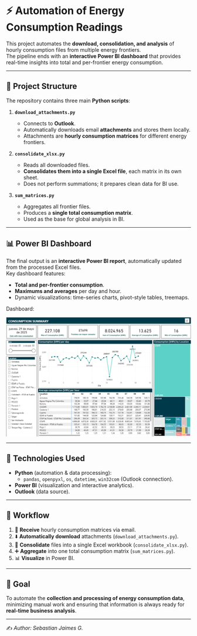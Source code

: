 # ⚡ Automation of Energy Consumption Readings

This project automates the **download, consolidation, and analysis** of hourly consumption files from multiple energy frontiers.  
The pipeline ends with an **interactive Power BI dashboard** that provides real-time insights into total and per-frontier energy consumption.

---

## 📂 Project Structure

The repository contains three main **Python scripts**:

1. **`download_attachments.py`**  
   - Connects to **Outlook**.  
   - Automatically downloads email **attachments** and stores them locally.  
   - Attachments are **hourly consumption matrices** for different energy frontiers.  

2. **`consolidate_xlsx.py`**  
   - Reads all downloaded files.  
   - **Consolidates them into a single Excel file**, each matrix in its own sheet.  
   - Does not perform summations; it prepares clean data for BI use.  

3. **`sum_matrices.py`**  
   - Aggregates all frontier files.  
   - Produces a **single total consumption matrix**.  
   - Used as the base for global analysis in BI.  

---

## 📊 Power BI Dashboard

The final output is an **interactive Power BI report**, automatically updated from the processed Excel files.  
Key dashboard features:  

- **Total and per-frontier consumption**.  
- **Maximums and averages** per day and hour.  
- Dynamic visualizations: time-series charts, pivot-style tables, treemaps.  

 Dashboard:  

![Power BI Dashboard](Automation_of_readings/Images/BI.png)

---

## 🚀 Technologies Used

- **Python** (automation & data processing):  
  - `pandas`, `openpyxl`, `os`, `datetime`, `win32com` (Outlook connection).  
- **Power BI** (visualization and interactive analytics).  
- **Outlook** (data source).  

---

## 📌 Workflow

1. 📧 **Receive** hourly consumption matrices via email.  
2. ⬇️ **Automatically download** attachments (`download_attachments.py`).  
3. 📑 **Consolidate** files into a single Excel workbook (`consolidate_xlsx.py`).  
4. ➕ **Aggregate** into one total consumption matrix (`sum_matrices.py`).  
5. 📊 **Visualize** in Power BI.  

---

## 🎯 Goal

To automate the **collection and processing of energy consumption data**, minimizing manual work and ensuring that information is always ready for **real-time business analysis**.

---

✍️ *Author: Sebastian Jaimes G.*
